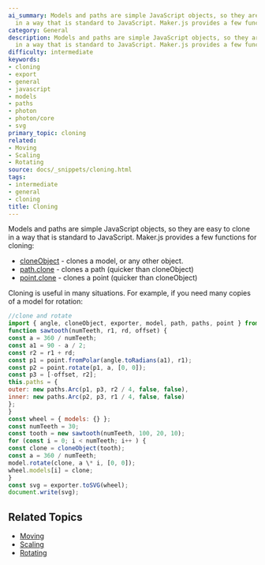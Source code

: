 ```yaml
---
ai_summary: Models and paths are simple JavaScript objects, so they are easy to clone
  in a way that is standard to JavaScript. Maker.js provides a few function...
category: General
description: Models and paths are simple JavaScript objects, so they are easy to clone
  in a way that is standard to JavaScript. Maker.js provides a few function...
difficulty: intermediate
keywords:
- cloning
- export
- general
- javascript
- models
- paths
- photon
- photon/core
- svg
primary_topic: cloning
related:
- Moving
- Scaling
- Rotating
source: docs/_snippets/cloning.html
tags:
- intermediate
- general
- cloning
title: Cloning
---
```

Models and paths are simple JavaScript objects, so they are easy to clone in a way that is standard to JavaScript. Maker.js provides a few functions for cloning:

* [cloneObject](../api/index.html#cloneobject) - clones a model, or any other object.
* [path.clone](../api/modules/core_path.html#clone) - clones a path (quicker than cloneObject)
* [point.clone](../api/modules/core_point.html#clone) - clones a point (quicker than cloneObject)

Cloning is useful in many situations. For example, if you need many copies of a model for rotation:

```javascript
//clone and rotate
import { angle, cloneObject, exporter, model, path, paths, point } from '@7syllable/photon-core';
function sawtooth(numTeeth, r1, rd, offset) {
const a = 360 / numTeeth;
const a1 = 90 - a / 2;
const r2 = r1 + rd;
const p1 = point.fromPolar(angle.toRadians(a1), r1);
const p2 = point.rotate(p1, a, [0, 0]);
const p3 = [-offset, r2];
this.paths = {
outer: new paths.Arc(p1, p3, r2 / 4, false, false),
inner: new paths.Arc(p2, p3, r1 / 4, false, false)
};
}
const wheel = { models: {} };
const numTeeth = 30;
const tooth = new sawtooth(numTeeth, 100, 20, 10);
for (const i = 0; i < numTeeth; i++ ) {
const clone = cloneObject(tooth);
const a = 360 / numTeeth;
model.rotate(clone, a \* i, [0, 0]);
wheel.models[i] = clone;
}
const svg = exporter.toSVG(wheel);
document.write(svg);
```

## Related Topics

- [Moving](../index.md)
- [Scaling](../index.md)
- [Rotating](../index.md)
